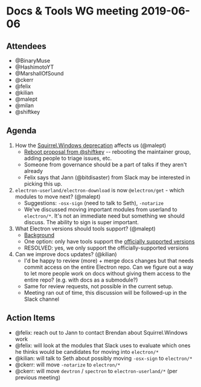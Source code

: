 # Docs & Tools WG meeting 2019-06-06

## Attendees
 - @BinaryMuse
 - @HashimotoYT
 - @MarshallOfSound
 - @ckerr
 - @felix
 - @kilian
 - @malept
 - @milan
 - @shiftkey

## Agenda

1. How the [Squirrel.Windows deprecation](https://github.com/electron/electron/issues/17722) affects us (@malept)
    * [Reboot proposal from @shiftkey](https://github.com/Squirrel/Squirrel.Windows/issues/1470) -- rebooting the maintainer group, adding people to triage issues, etc.
    * Someone from governance should be a part of talks if they aren't already
    * Felix says that Jann (@bitdisaster) from Slack may be interested in picking this up.
1. `electron-userland/electron-download` is now `@electron/get` - which modules to move next? (@malept)
    * Suggestions: `-osx-sign` (need to talk to Seth), `-notarize`
    * We've discussed moving important modules from userland to `electron/*`. It's not an immediate need but something we should discuss. The ability to sign is super important.
1. What Electron versions should tools support? (@malept)
    * [Background](https://github.com/electron/get/issues/96)
    * One option: only have tools support the [officially supported versions](https://electronjs.org/docs/tutorial/support#supported-versions)
    * RESOLVED: yes, we only support the officially-supported versions
1. Can we improve docs updates? (@kilian)
    * I'd be happy to review (more) + merge docs changes but that needs commit access on the entire Electron repo. Can we figure out a way to let more people work on docs without giving them access to the entire repo? (e.g. with docs as a submodule?)
    * Same for review requests, not possible in the current setup.
    * Meeting ran out of time, this discussion will be followed-up in the Slack channel

## Action Items

 * @felix: reach out to Jann to contact Brendan about Squirrel.Windows work
 * @felix: will look at the modules that Slack uses to evaluate which ones he thinks would be candidates for moving into `electron/*`
 * @kilian: will talk to Seth about possibly moving `-osx-sign` to `electron/*`
 * @ckerr: will move `-notarize` to `electron/*`
 * @ckerr: will move `devtron` / `spectron` to `electron-userland/*` (per previous meeting)

